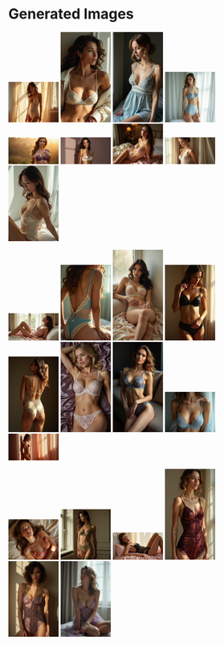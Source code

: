 # Generated Images



<img src="2025_07_07_01.webp" width="100"/> <img src="2025_07_07_02.webp" width="100"/> <img src="2025_07_07_03.webp" width="100"/> <img src="2025_07_07_04.webp" width="100"/> <img src="2025_07_07_05.webp" width="100"/> <img src="2025_07_07_06.webp" width="100"/> <img src="2025_07_07_07.webp" width="100"/> <img src="2025_07_07_08.webp" width="100"/> <img src="2025_07_07_09.webp" width="100"/>

<img src="2025_07_07_10.webp" width="100"/> <img src="2025_07_07_11.webp" width="100"/> <img src="2025_07_07_12.webp" width="100"/> <img src="2025_07_07_13.webp" width="100"/> <img src="2025_07_07_14.webp" width="100"/> <img src="2025_07_07_15.webp" width="100"/> <img src="2025_07_07_16.webp" width="100"/> <img src="2025_07_07_17.webp" width="100"/> <img src="2025_07_07_18.webp" width="100"/>

<img src="2025_07_07_19.webp" width="100"/> <img src="2025_07_07_20.webp" width="100"/> <img src="2025_07_07_21.webp" width="100"/> <img src="2025_07_07_22.webp" width="100"/> <img src="2025_07_07_23.webp" width="100"/> <img src="2025_07_07_24.webp" width="100"/>
